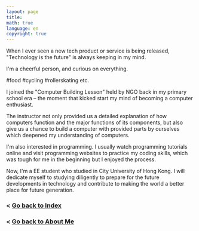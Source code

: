 ```yaml
---
layout: page
title: 
math: true
language: en
copyright: true
---
```

When I ever seen a new tech product or service is being released, "Technology is the future" is always keeping in my mind.

I'm a cheerful person, and curious on everything.

#food #cycling #rollerskating etc.

I joined the "Computer Building Lesson" held by NGO back in my primary school era – the moment that kicked start my mind of becoming a computer enthusiast.

The instructor not only provided us a detailed explanation of how computers function and the major functions of its components, but also give us a chance to build a computer with provided parts by ourselves which deepened my understanding of computers.

I'm also interested in programming. I usually watch programming tutorials online and visit programming websites to practice my coding skills, which was tough for me in the beginning but I enjoyed the process.

Now, I'm a EE student who studied in City University of Hong Kong. I will dedicate myself to studying diligently to prepare for the future developments in technology and contribute to making the world a better place for future generation.

### < [Go back to Index](https://lolicon.wtf/about/self_intro)
### < [Go back to About Me](https://lolicon.wtf/about)
